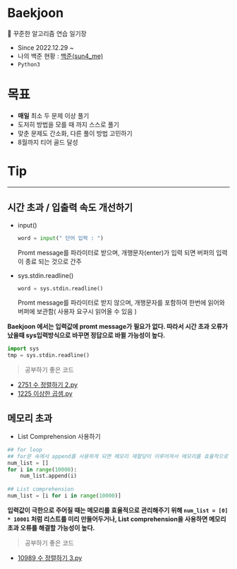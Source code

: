 # Baekjoon
:green_book: 꾸준한 알고리즘 연습 일기장
- Since 2022.12.29 ~
- 나의 백준 현황 : [ 백준(sun4_me) ](https://www.acmicpc.net/user/sun4_me)
- `Python3`


# 목표
- **매일** 최소 두 문제 이상 풀기
- 도저히 방법을 모를 때 까지 스스로 풀기
- 맞춘 문제도 간소화, 다른 풀이 방법 고민하기
- 8월까지 티어 골드 달성

# Tip
---
## 시간 초과 / 입출력 속도 개선하기

- input()
  ```py
  word = input(" 단어 입력 : ")
  ```
  Promt message를 파라미터로 받으며, 개행문자(enter)가 입력 되면 버퍼의 입력이 종료 되는 것으로 간주
  
- sys.stdin.readline()
  ```py
  word = sys.stdin.readline()
  ```
  Promt message를 파라미터로 받지 않으며, 개행문자를 포함하여 한번에 읽어와 버퍼에 보관함( 사용자 요구시 읽어올 수 있음 )
  
**Baekjoon 에서는 입력값에 promt message가 필요가 없다. 따라서 시간 초과 오류가 났을때 sys입력방식으로 바꾸면 정답으로 바뀔 가능성이 높다.**
```py
import sys
tmp = sys.stdin.readline()
```

> 공부하기 좋은 코드 

- [2751 수 정렬하기 2.py](https://github.com/Sun4-me/Baekjoon/blob/d90007e2c219a6a73068d6b334f77e691af85001/Silver/2751%20%EC%88%98%20%EC%A0%95%EB%A0%AC%ED%95%98%EA%B8%B02.py)
- [1225 이상한 곱셈.py](https://github.com/Sun4-me/Baekjoon/blob/d90007e2c219a6a73068d6b334f77e691af85001/Bronze/1225%20%EC%9D%B4%EC%83%81%ED%95%9C%20%EA%B3%B1%EC%85%88.py)

## 메모리 초과

- List Comprehension 사용하기

```py
## for loop
## for문 속에서 append를 사용하게 되면 메모리 재할당이 이루어져서 메모리를 효율적으로 사용못한다.
num_list = []
for i in range(10000):
	num_list.append(i)
    
## List comprehension
num_list = [i for i in range(10000)]
```

**입력값이 극한으로 주어질 때는 메모리를 효율적으로 관리해주기 위해 `num_list = [0] * 10001` 처럼 리스트를 미리 만들어두거나, List comprehension을 사용하면 메모리 초과 오류를 해결할 가능성이 높다.**

> 공부하기 좋은 코드 

- [10989 수 정렬하기 3.py ](https://github.com/Sun4-me/Baekjoon/blob/d90007e2c219a6a73068d6b334f77e691af85001/Bronze/10989%20%EC%88%98%20%EC%A0%95%EB%A0%AC%ED%95%98%EA%B8%B0%203.py)
